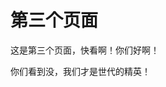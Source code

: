 <!-- TITLE: Third File -->
<!-- SUBTITLE: A quick summary of Third File -->

# 第三个页面
这是第三个页面，快看啊！你们好啊！













你们看到没，我们才是世代的精英！
